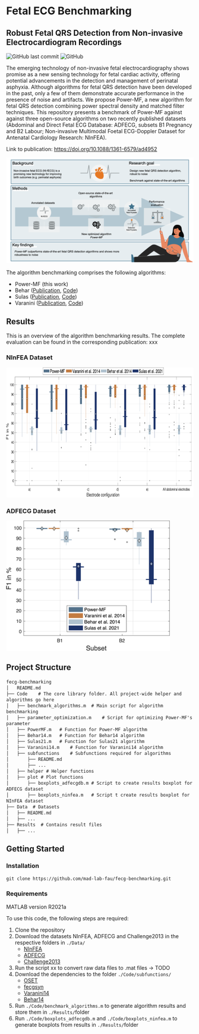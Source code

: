 # Fetal ECG Benchmarking
## Robust Fetal QRS Detection from Non-invasive Electrocardiogram Recordings
![GitHub last commit](https://img.shields.io/github/last-commit/mad-lab-fau/fecg-benchmarking)
![GitHub](https://img.shields.io/github/license/mad-lab-fau/fecg-benchmarking)

The emerging technology of non-invasive fetal electrocardiography shows promise as a new sensing technology for fetal cardiac activity, offering potential advancements in the detection and management of perinatal asphyxia. Although algorithms for fetal QRS detection have been developed in the past, only a few of them demonstrate accurate performance in the presence of noise and artifacts. We propose Power-MF, a new algorithm for fetal QRS detection combining power spectral density and matched filter techniques. This repository presents a benchmark of Power-MF against against three open-source algorithms on two recently published datasets (Abdominal and Direct Fetal ECG Database: ADFECG, subsets B1 Pregnancy and B2 Labour; Non-invasive Multimodal Foetal ECG-Doppler Dataset for Antenatal Cardiology Research: NInFEA). 

Link to publication: https://doi.org/10.1088/1361-6579/ad4952

<img src="./Media/visual-abstract.png" alt="drawing" width="700"/>

The algorithm benchmarking comprises the following algorithms:
* Power-MF (this work)
* Behar ([Publication](https://iopscience.iop.org/article/10.1088/0967-3334/35/8/1569), [Code](https://archive.physionet.org/challenge/2013/sources))
* Sulas ([Publication](https://www.nature.com/articles/s41597-021-00811-3), [Code](https://github.com/rsameni/NInFEADataset))
* Varanini ([Publication](https://iopscience.iop.org/article/10.1088/0967-3334/35/8/1607), [Code](https://archive.physionet.org/challenge/2013/sources))

## Results
This is an overview of the algorithm benchmarking results. The complete evaluation can be found in the corresponding publication: xxx

### NInFEA Dataset
<img src="./Media/boxplots_ninfea.png" alt="drawing" height="350"/>

### ADFECG Dataset
<img src="./Media//boxplots_adfecg.png" alt="drawing" height="350"/>

## Project Structure
```
fecg-benchmarking
│   README.md
├── Code    # The core library folder. All project-wide helper and algorithms go here
│   ├── benchmark_algorithms.m  # Main script for algorithm benchmarking
│   ├── parameter_optimization.m    # Script for optimizing Power-MF's parameter
│   ├── PowerMF.m   # Function for Power-MF algorithm
│   ├── Behar14.m   # Function for Behar14 algorithm
│   ├── Sulas21.m   # Function for Sulas21 algorithm
│   ├── Varanini14.m    # Function for Varanini14 algorithm
│   ├── subfunctions    # Subfunctions required for algorithms
│       ├── README.md
│       ├── ...
│   ├── helper # Helper functions 
│   ├── plot # Plot functions
│       ├── boxplots_adfecgdb.m # Script to create results boxplot for ADFECG dataset
│       ├── boxplots_ninfea.m   # Script t create results boxplot for NInFEA dataset
├── Data  # Datasets
│   ├── README.md
│   ├── ...
├── Results  # Contains result files
│   ├── ...
```


## Getting Started

### Installation
```
git clone https://github.com/mad-lab-fau/fecg-benchmarking.git
```

### Requirements

MATLAB version R2021a 

To use this code, the following steps are required:

1. Clone the repository 
2. Download the datasets NInFEA, ADFECG and Challenge2013 in the respective folders in `./Data/`
    - [NInFEA](https://physionet.org/content/ninfea/1.0.0/) 
    - [ADFECG](https://doi.org/10.6084/m9.figshare.c.4740794.v1) 
    - [Challenge2013](https://physionet.org/content/challenge-2013/1.0.0/)
3. Run the script xx to convert raw data files to .mat files -> TODO
4. Download the dependencies to the folder `./Code/subfunctions/`
    - [OSET](https://github.com/alphanumericslab/OSET)
    - [fecgsyn](https://github.com/fernandoandreotti/fecgsyn)
    - [Varanini14](https://archive.physionet.org/challenge/2013/sources)
    - [Behar14](https://archive.physionet.org/challenge/2013/sources)
5. Run `./Code/benchmark_algorithms.m` to generate algorithm results and store them in `./Results/`folder
6. Run `./Code/boxplots_adfecgdb.m` and `./Code/boxplots_ninfea.m` to generate boxplots from results in `./Results/`folder








